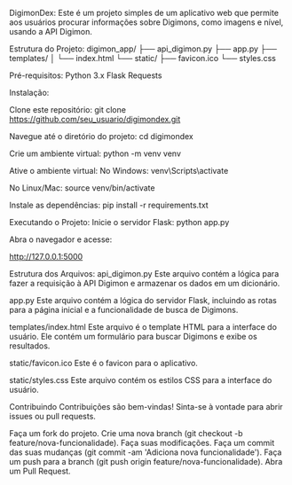 

DigimonDex:
Este é um projeto simples de um aplicativo web que permite aos usuários procurar informações sobre Digimons, como imagens e nível, usando a API Digimon.

Estrutura do Projeto:
digimon_app/
├── api_digimon.py
├── app.py
├── templates/
│   └── index.html
└── static/
    ├── favicon.ico
    └── styles.css

Pré-requisitos:
Python 3.x
Flask
Requests

Instalação:

Clone este repositório:
git clone https://github.com/seu_usuario/digimondex.git

Navegue até o diretório do projeto:
cd digimondex

Crie um ambiente virtual:
python -m venv venv

Ative o ambiente virtual:
No Windows:
venv\Scripts\activate

No Linux/Mac:
source venv/bin/activate

Instale as dependências:
pip install -r requirements.txt

Executando o Projeto:
Inicie o servidor Flask:
python app.py

Abra o navegador e acesse:

http://127.0.0.1:5000

Estrutura dos Arquivos:
api_digimon.py
Este arquivo contém a lógica para fazer a requisição à API Digimon e armazenar os dados em um dicionário.

app.py
Este arquivo contém a lógica do servidor Flask, incluindo as rotas para a página inicial e a funcionalidade de busca de Digimons.

templates/index.html
Este arquivo é o template HTML para a interface do usuário. Ele contém um formulário para buscar Digimons e exibe os resultados.

static/favicon.ico
Este é o favicon para o aplicativo.

static/styles.css
Este arquivo contém os estilos CSS para a interface do usuário.

Contribuindo
Contribuições são bem-vindas! Sinta-se à vontade para abrir issues ou pull requests.

Faça um fork do projeto.
Crie uma nova branch (git checkout -b feature/nova-funcionalidade).
Faça suas modificações.
Faça um commit das suas mudanças (git commit -am 'Adiciona nova funcionalidade').
Faça um push para a branch (git push origin feature/nova-funcionalidade).
Abra um Pull Request.
